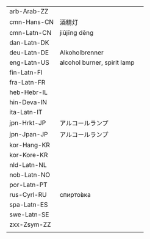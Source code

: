 | | | |
|-|-|-|
| arb-Arab-ZZ |  |  |
| cmn-Hans-CN | 酒精灯 |  |
| cmn-Latn-CN | jiǔjīng dēng |  |
| dan-Latn-DK |  |  |
| deu-Latn-DE | Alkoholbrenner |  |
| eng-Latn-US | alcohol burner, spirit lamp |  |
| fin-Latn-FI |  |  |
| fra-Latn-FR |  |  |
| heb-Hebr-IL |  |  |
| hin-Deva-IN |  |  |
| ita-Latn-IT |  |  |
| jpn-Hrkt-JP | アルコールランプ |  |
| jpn-Jpan-JP | アルコールランプ |  |
| kor-Hang-KR |  |  |
| kor-Kore-KR |  |  |
| nld-Latn-NL |  |  |
| nob-Latn-NO |  |  |
| por-Latn-PT |  |  |
| rus-Cyrl-RU | спирто́вка |  |
| spa-Latn-ES |  |  |
| swe-Latn-SE |  |  |
| zxx-Zsym-ZZ |  |  |
|  |  |  |
